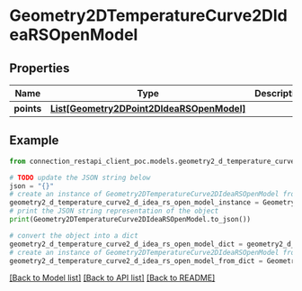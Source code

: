 # Geometry2DTemperatureCurve2DIdeaRSOpenModel


## Properties

Name | Type | Description | Notes
------------ | ------------- | ------------- | -------------
**points** | [**List[Geometry2DPoint2DIdeaRSOpenModel]**](Geometry2DPoint2DIdeaRSOpenModel.md) |  | [optional] 

## Example

```python
from connection_restapi_client_poc.models.geometry2_d_temperature_curve2_d_idea_rs_open_model import Geometry2DTemperatureCurve2DIdeaRSOpenModel

# TODO update the JSON string below
json = "{}"
# create an instance of Geometry2DTemperatureCurve2DIdeaRSOpenModel from a JSON string
geometry2_d_temperature_curve2_d_idea_rs_open_model_instance = Geometry2DTemperatureCurve2DIdeaRSOpenModel.from_json(json)
# print the JSON string representation of the object
print(Geometry2DTemperatureCurve2DIdeaRSOpenModel.to_json())

# convert the object into a dict
geometry2_d_temperature_curve2_d_idea_rs_open_model_dict = geometry2_d_temperature_curve2_d_idea_rs_open_model_instance.to_dict()
# create an instance of Geometry2DTemperatureCurve2DIdeaRSOpenModel from a dict
geometry2_d_temperature_curve2_d_idea_rs_open_model_from_dict = Geometry2DTemperatureCurve2DIdeaRSOpenModel.from_dict(geometry2_d_temperature_curve2_d_idea_rs_open_model_dict)
```
[[Back to Model list]](../README.md#documentation-for-models) [[Back to API list]](../README.md#documentation-for-api-endpoints) [[Back to README]](../README.md)


